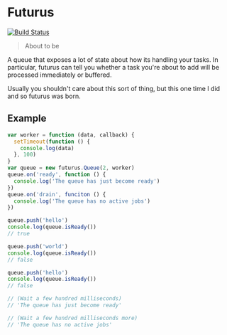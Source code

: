 # Futurus

[![Build Status](https://secure.travis-ci.org/evansolomon/futurus.svg?branch=master)](http://travis-ci.org/evansolomon/futurus)

> About to be

A queue that exposes a lot of state about how its handling your tasks. In particular, futurus can tell you whether a task you're about to add will be processed immediately or buffered.

Usually you shouldn't care about this sort of thing, but this one time I did and so futurus was born.

## Example

```js
var worker = function (data, callback) {
  setTimeout(function () {
    console.log(data)
  }, 100)
}
var queue = new futurus.Queue(2, worker)
queue.on('ready', function () {
  console.log('The queue has just become ready')
})
queue.on('drain', funciton () {
  console.log('The queue has no active jobs')
})

queue.push('hello')
console.log(queue.isReady())
// true

queue.push('world')
console.log(queue.isReady())
// false

queue.push('hello')
console.log(queue.isReady())
// false

// (Wait a few hundred milliseconds)
// 'The queue has just become ready'

// (Wait a few hundred milliseconds more)
// 'The queue has no active jobs'
```
